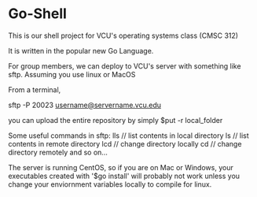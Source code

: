 # Go-Shell

This is our shell project for VCU's operating systems class (CMSC 312)

It is written in the popular new Go Language.

For group members, we can deploy to VCU's server with something like sftp.
Assuming you use linux or MacOS

From a terminal,

sftp -P 20023 username@servername.vcu.edu

you can upload the entire repository by simply 
$put -r local_folder

Some useful commands in sftp:
lls // list contents in local directory
ls // list contents in remote directory
lcd // change directory locally
cd // change directory remotely
and so on...

The server is running CentOS, so if you are on Mac or Windows, your executables created with '$go install' will probably not work unless you change your enviornment variables locally to compile for linux.

